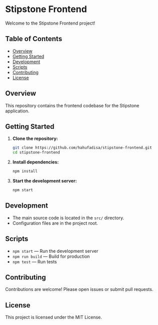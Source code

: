 # Stipstone Frontend

Welcome to the Stipstone Frontend project!

## Table of Contents

- [Overview](#overview)
- [Getting Started](#getting-started)
- [Development](#development)
- [Scripts](#scripts)
- [Contributing](#contributing)
- [License](#license)

## Overview

This repository contains the frontend codebase for the Stipstone application.

## Getting Started

1. **Clone the repository:**
    ```bash
    git clone https://github.com/hahufadisa/stipstone-frontend.git
    cd stipstone-frontend
    ```

2. **Install dependencies:**
    ```bash
    npm install
    ```

3. **Start the development server:**
    ```bash
    npm start
    ```

## Development

- The main source code is located in the `src/` directory.
- Configuration files are in the project root.

## Scripts

- `npm start` — Run the development server
- `npm run build` — Build for production
- `npm test` — Run tests

## Contributing

Contributions are welcome! Please open issues or submit pull requests.

## License

This project is licensed under the MIT License.